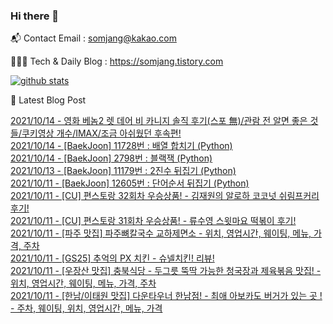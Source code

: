 ### Hi there 👋

📬  Contact Email : somjang@kakao.com

👨🏻‍💻  Tech & Daily Blog : https://somjang.tistory.com

[![github stats](https://github-readme-stats.vercel.app/api?username=SOMJANG&show_icons=true&hide_border=False)](https://somjang.tistory.com)

🤩 Latest Blog Post

[2021/10/14 - 영화 베놈2 렛 데어 비 카니지 솔직 후기(스포  無)/관람 전 알면 좋은 것들/쿠키영상 개수/IMAX/조금 아쉬웠던 후속편!](https://somjang.tistory.com/entry/%EC%98%81%ED%99%94-%EB%B2%A0%EB%86%882-%EB%A0%9B-%EB%8D%B0%EC%96%B4-%EB%B9%84-%EC%B9%B4%EB%8B%88%EC%A7%80-%EC%86%94%EC%A7%81-%ED%9B%84%EA%B8%B0-%EA%B4%80%EB%9E%8C-%EC%A0%84-%EC%95%8C%EB%A9%B4-%EC%A2%8B%EC%9D%80-%EA%B2%83%EB%93%A4-%EC%BF%A0%ED%82%A4%EC%98%81%EC%83%81-%EA%B0%9C%EC%88%98-IMAX-%EC%A1%B0%EA%B8%88-%EC%95%84%EC%89%AC%EC%9B%A0%EB%8D%98-%ED%9B%84%EC%86%8D%ED%8E%B8) <br>
[2021/10/14 - [BaekJoon] 11728번 : 배열 합치기 (Python)](https://somjang.tistory.com/entry/BaekJoon-11728%EB%B2%88-%EB%B0%B0%EC%97%B4-%ED%95%A9%EC%B9%98%EA%B8%B0-Python) <br>
[2021/10/14 - [BaekJoon] 2798번 : 블랙잭 (Python)](https://somjang.tistory.com/entry/BaekJoon-2798%EB%B2%88-%EB%B8%94%EB%9E%99%EC%9E%AD-Python) <br>
[2021/10/13 - [BaekJoon] 11179번 : 2진수 뒤집기 (Python)](https://somjang.tistory.com/entry/BaekJoon-11179%EB%B2%88-2%EC%A7%84%EC%88%98-%EB%92%A4%EC%A7%91%EA%B8%B0-Python) <br>
[2021/10/11 - [BaekJoon] 12605번 : 단어순서 뒤집기 (Python)](https://somjang.tistory.com/entry/BaekJoon-12605%EB%B2%88-%EB%8B%A8%EC%96%B4%EC%88%9C%EC%84%9C-%EB%92%A4%EC%A7%91%EA%B8%B0-Python) <br>
[2021/10/11 - [CU] 편스토랑 32회차 우승상품! - 김재원의 알로하 코코넛 쉬림프커리 후기!](https://somjang.tistory.com/entry/CU-%ED%8E%B8%EC%8A%A4%ED%86%A0%EB%9E%91-32%ED%9A%8C%EC%B0%A8-%EC%9A%B0%EC%8A%B9%EC%83%81%ED%92%88-%EA%B9%80%EC%9E%AC%EC%9B%90%EC%9D%98-%EC%95%8C%EB%A1%9C%ED%95%98-%EC%BD%94%EC%BD%94%EB%84%9B-%EC%89%AC%EB%A6%BC%ED%94%84%EC%BB%A4%EB%A6%AC-%ED%9B%84%EA%B8%B0) <br>
[2021/10/11 - [CU] 편스토랑 31회차 우승상품! - 류수영 스윗마요 떡볶이 후기!](https://somjang.tistory.com/entry/CU-%ED%8E%B8%EC%8A%A4%ED%86%A0%EB%9E%91-31%ED%9A%8C%EC%B0%A8-%EC%9A%B0%EC%8A%B9%EC%83%81%ED%92%88-%EB%A5%98%EC%88%98%EC%98%81-%EC%8A%A4%EC%9C%97%EB%A7%88%EC%9A%94-%EB%96%A1%EB%B3%B6%EC%9D%B4-%ED%9B%84%EA%B8%B0) <br>
[2021/10/11 - [파주 맛집] 파주뼈칼국수 교하제면소 - 위치, 영업시간, 웨이팅, 메뉴, 가격, 주차](https://somjang.tistory.com/entry/%ED%8C%8C%EC%A3%BC-%EB%A7%9B%EC%A7%91-%ED%8C%8C%EC%A3%BC%EB%BC%88%EC%B9%BC%EA%B5%AD%EC%88%98-%EA%B5%90%ED%95%98%EC%A0%9C%EB%A9%B4%EC%86%8C-%EC%9C%84%EC%B9%98-%EC%98%81%EC%97%85%EC%8B%9C%EA%B0%84-%EC%9B%A8%EC%9D%B4%ED%8C%85-%EB%A9%94%EB%89%B4-%EA%B0%80%EA%B2%A9-%EC%A3%BC%EC%B0%A8) <br>
[2021/10/11 - [GS25] 추억의 PX 치킨 - 슈넬치킨! 리뷰!](https://somjang.tistory.com/entry/GS25-%EC%B6%94%EC%96%B5%EC%9D%98-PX-%EC%B9%98%ED%82%A8-%EC%8A%88%EB%84%AC%EC%B9%98%ED%82%A8-%EB%A6%AC%EB%B7%B0) <br>
[2021/10/11 - [우장산 맛집] 충북식당 - 두그릇 뚝딱 가능한 청국장과 제육볶음 맛집! - 위치, 영업시간, 웨이팅, 메뉴, 가격, 주차](https://somjang.tistory.com/entry/%EC%9A%B0%EC%9E%A5%EC%82%B0-%EB%A7%9B%EC%A7%91-%EC%B6%A9%EB%B6%81%EC%8B%9D%EB%8B%B9-%EB%91%90%EA%B7%B8%EB%A6%87-%EB%9A%9D%EB%94%B1-%EA%B0%80%EB%8A%A5%ED%95%9C-%EC%B2%AD%EA%B5%AD%EC%9E%A5%EA%B3%BC-%EC%A0%9C%EC%9C%A1%EB%B3%B6%EC%9D%8C-%EB%A7%9B%EC%A7%91-%EC%9C%84%EC%B9%98-%EB%A9%94%EB%89%B4-%EA%B0%80%EA%B2%A9-%EC%A3%BC%EC%B0%A8) <br>
[2021/10/11 - [한남/이태원 맛집] 다운타우너 한남점! - 최애 아보카도 버거가 있는 곳 ! - 주차, 웨이팅, 위치, 영업시간, 메뉴, 가격](https://somjang.tistory.com/entry/%ED%95%9C%EB%82%A8%EC%9D%B4%ED%83%9C%EC%9B%90-%EB%A7%9B%EC%A7%91-%EB%8B%A4%EC%9A%B4%ED%83%80%EC%9A%B0%EB%84%88-%ED%95%9C%EB%82%A8%EC%A0%90-%EC%B5%9C%EC%95%A0-%EC%95%84%EB%B3%B4%EC%B9%B4%EB%8F%84-%EB%B2%84%EA%B1%B0%EA%B0%80-%EC%9E%88%EB%8A%94-%EA%B3%B3-%EC%A3%BC%EC%B0%A8-%EC%9B%A8%EC%9D%B4%ED%8C%85-%EC%9C%84%EC%B9%98-%EC%98%81%EC%97%85%EC%8B%9C%EA%B0%84-%EB%A9%94%EB%89%B4-%EA%B0%80%EA%B2%A9) <br>
